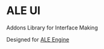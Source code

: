 # ALE UI

Addons Library for Interface Making 

Designed for [ALE Engine](https://github.com/ALE-Engine-Crew/ALE-Engine)